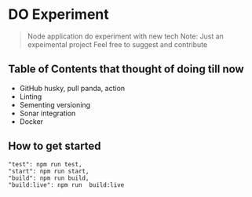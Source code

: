 # DO Experiment
> Node application do experiment with new tech
> Note: Just an expeimental project
> Feel free to suggest and contribute

## Table of Contents that thought of doing till now
- GitHub husky, pull panda, action
- Linting
- Sementing versioning
- Sonar integration
- Docker

## How to get started
    "test": npm run test,
    "start": npm run start,
    "build": npm run build,
    "build:live": npm run  build:live 
